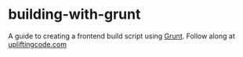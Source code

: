 building-with-grunt
===================

A guide to creating a frontend build script using [Grunt](gruntjs.com). Follow along at [upliftingcode.com](http://upliftingcode.com/blog/2014/04/building-with-grunt-part-1/)

